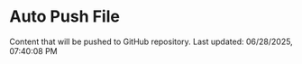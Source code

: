 # Auto Push File

Content that will be pushed to GitHub repository.
Last updated: 06/28/2025, 07:40:08 PM